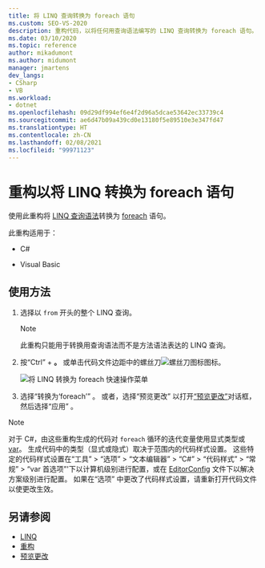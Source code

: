 ```yaml
---
title: 将 LINQ 查询转换为 foreach 语句
ms.custom: SEO-VS-2020
description: 重构代码，以将任何用查询语法编写的 LINQ 查询转换为 foreach 语句。
ms.date: 03/10/2020
ms.topic: reference
author: mikadumont
ms.author: midumont
manager: jmartens
dev_langs:
- CSharp
- VB
ms.workload:
- dotnet
ms.openlocfilehash: 09d29df994ef6e4f2d96a5dcae53642ec33739c4
ms.sourcegitcommit: ae6d47b09a439cd0e13180f5e89510e3e347fd47
ms.translationtype: HT
ms.contentlocale: zh-CN
ms.lasthandoff: 02/08/2021
ms.locfileid: "99971123"
---
```

# <a name="refactoring-to-convert-linq-to-a-foreach-statement"></a>重构以将 LINQ 转换为 foreach 语句

使用此重构将 [LINQ 查询语法](/dotnet/csharp/programming-guide/concepts/linq/query-syntax-and-method-syntax-in-linq)转换为 [foreach](/dotnet/csharp/language-reference/keywords/foreach-in) 语句。

此重构适用于：

- C#

- Visual Basic

## <a name="how-to-use-it"></a>使用方法

1. 选择以 `from` 开头的整个 LINQ 查询。

   > [!NOTE]
   > 此重构只能用于转换用查询语法而不是方法语法表达的 LINQ 查询。

1. 按“Ctrl”  + **。** 或单击代码文件边距中的螺丝刀![螺丝刀图标](../media/screwdriver-icon.png)图标。

   ![将 LINQ 转换为 foreach 快速操作菜单](media/convert-linq-to-foreach.png)

1. 选择“转换为‘foreach’”  。 或者，选择“预览更改”  以打开[“预览更改”](../../ide/preview-changes.md)对话框，然后选择“应用”  。

> [!NOTE]
> 对于 C#，由这些重构生成的代码对 `foreach` 循环的迭代变量使用显式类型或 [var](/dotnet/csharp/language-reference/keywords/var)。 生成代码中的类型（显式或隐式）取决于范围内的代码样式设置。 这些特定的代码样式设置在“工具” > “选项” > “文本编辑器” > “C#” > “代码样式” > “常规” > “var 首选项”\'下以计算机级别进行配置，或在 [EditorConfig](/dotnet/fundamentals/code-analysis/style-rules/language-rules#implicit-and-explicit-types) 文件下以解决方案级别进行配置。 如果在“选项”  中更改了代码样式设置，请重新打开代码文件以使更改生效。

## <a name="see-also"></a>另请参阅

- [LINQ](/dotnet/standard/using-linq)
- [重构](../refactoring-in-visual-studio.md)
- [预览更改](../../ide/preview-changes.md)
